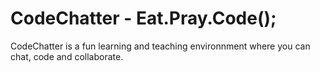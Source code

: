 CodeChatter - Eat.Pray.Code();
========

CodeChatter is a fun learning and teaching environnment where you can chat, code and collaborate.
